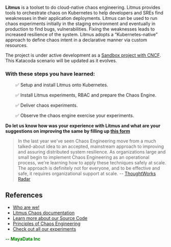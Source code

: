 **Litmus** is a toolset to do cloud-native chaos engineering. Litmus provides tools to orchestrate chaos on Kubernetes to help developers and SREs find weaknesses in their application deployments. Litmus can be used to run chaos experiments initially in the staging environment and eventually in production to find bugs, vulnerabilities. Fixing the weaknesses leads to increased resilience of the system. Litmus adopts a “Kubernetes-native” approach to define chaos intent in a declarative manner via custom resources.

The project is under active development as a [Sandbox project with CNCF](https://www.cncf.io/sandbox-projects/). This Katacoda scenario will be updated as it evolves.

### With these steps you have learned:

&nbsp; &nbsp; &nbsp; &nbsp; ✅ Setup and install Litmus onto Kubernetes.

&nbsp; &nbsp; &nbsp; &nbsp; ✅ Install Litmus experiments, RBAC and prepare the Chaos Engine.

&nbsp; &nbsp; &nbsp; &nbsp; ✅ Deliver chaos experiments.

&nbsp; &nbsp; &nbsp; &nbsp; ✅ Observe the chaos engine exercise your experiments.

**Do let us know how was your experience with Litmus and what are your suggestions on improving the same by filling up [this form](https://docs.google.com/forms/d/e/1FAIpQLScX0s7zKxQPVrjUbFUpNTDkqx2PLOtrCYYTExUuAEoPbHjWhA/viewform)**

> In the last year we've seen Chaos Engineering move from a much talked-about idea to an accepted, mainstream approach to improving and assuring distributed system resilience. As organizations large and small begin to implement Chaos Engineering as an operational process, we're learning how to apply these techniques safely at scale. The approach is definitely not for everyone, and to be effective and safe, it requires organizational support at scale. -- [ThoughtWorks Radar](https://www.thoughtworks.com/radar/techniques/chaos-engineering)

## References

-   [Who are we!](https://litmuschaos.io)
-   [Litmus Chaos documentation](https://docs.litmuschaos.io/docs/getstarted/)
-   [Learn more about our Source Code](https://github.com/litmuschaos/litmus)
-   [Principles of Chaos Engineering](http://principlesofchaos.org/)
-   [Check out all our experiments](https://hub.litmuschaos.io)

<span style="color:green"> **-- MayaData Inc**</span>

